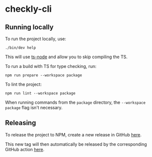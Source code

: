 # checkly-cli

## Running locally

To run the project locally, use:
```
./bin/dev help
```
This will use [ts-node](https://www.npmjs.com/package/ts-node) and allow you to skip compiling the TS.

To run a build with TS for type checking, run:
```
npm run prepare --workspace package
```

To lint the project:
```
npm run lint --workspace package
```

When running commands from the `package` directory, the `--workspace package` flag isn't necessary.

## Releasing

To release the project to NPM, create a new release in GitHub [here](https://github.com/checkly/checkly-cli/releases/new).

This new tag will then automatically be released by the corresponding GitHub action [here](https://github.com/checkly/checkly-cli/actions/workflows/release.yml).